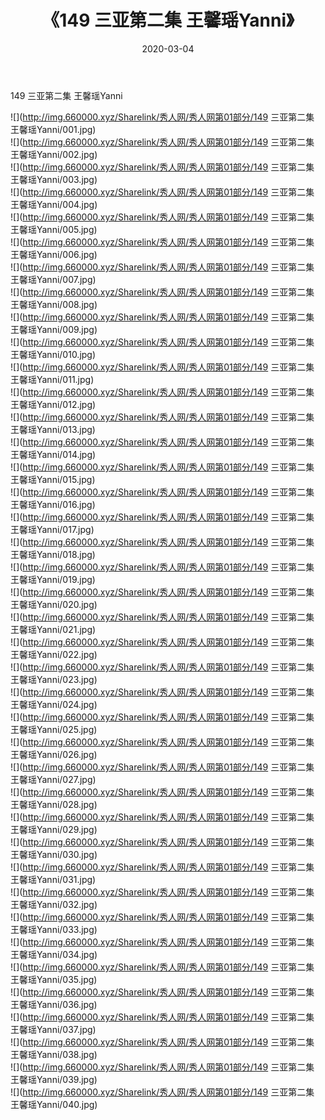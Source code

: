﻿---
layout: post
title:  《149 三亚第二集 王馨瑶Yanni》
date:   2020-03-04
img: http://img.660000.xyz/Sharelink/秀人网/秀人网第01部分/149 三亚第二集 王馨瑶Yanni/000.jpg
categories: [美女, 清纯, 唯美]
---

149 三亚第二集 王馨瑶Yanni

  ![](http://img.660000.xyz/Sharelink/秀人网/秀人网第01部分/149 三亚第二集 王馨瑶Yanni/001.jpg) <br> ![](http://img.660000.xyz/Sharelink/秀人网/秀人网第01部分/149 三亚第二集 王馨瑶Yanni/002.jpg) <br> ![](http://img.660000.xyz/Sharelink/秀人网/秀人网第01部分/149 三亚第二集 王馨瑶Yanni/003.jpg) <br> ![](http://img.660000.xyz/Sharelink/秀人网/秀人网第01部分/149 三亚第二集 王馨瑶Yanni/004.jpg) <br> ![](http://img.660000.xyz/Sharelink/秀人网/秀人网第01部分/149 三亚第二集 王馨瑶Yanni/005.jpg) <br> ![](http://img.660000.xyz/Sharelink/秀人网/秀人网第01部分/149 三亚第二集 王馨瑶Yanni/006.jpg) <br> ![](http://img.660000.xyz/Sharelink/秀人网/秀人网第01部分/149 三亚第二集 王馨瑶Yanni/007.jpg) <br> ![](http://img.660000.xyz/Sharelink/秀人网/秀人网第01部分/149 三亚第二集 王馨瑶Yanni/008.jpg) <br> ![](http://img.660000.xyz/Sharelink/秀人网/秀人网第01部分/149 三亚第二集 王馨瑶Yanni/009.jpg) <br> ![](http://img.660000.xyz/Sharelink/秀人网/秀人网第01部分/149 三亚第二集 王馨瑶Yanni/010.jpg) <br> ![](http://img.660000.xyz/Sharelink/秀人网/秀人网第01部分/149 三亚第二集 王馨瑶Yanni/011.jpg) <br> ![](http://img.660000.xyz/Sharelink/秀人网/秀人网第01部分/149 三亚第二集 王馨瑶Yanni/012.jpg) <br> ![](http://img.660000.xyz/Sharelink/秀人网/秀人网第01部分/149 三亚第二集 王馨瑶Yanni/013.jpg) <br> ![](http://img.660000.xyz/Sharelink/秀人网/秀人网第01部分/149 三亚第二集 王馨瑶Yanni/014.jpg) <br> ![](http://img.660000.xyz/Sharelink/秀人网/秀人网第01部分/149 三亚第二集 王馨瑶Yanni/015.jpg) <br> ![](http://img.660000.xyz/Sharelink/秀人网/秀人网第01部分/149 三亚第二集 王馨瑶Yanni/016.jpg) <br> ![](http://img.660000.xyz/Sharelink/秀人网/秀人网第01部分/149 三亚第二集 王馨瑶Yanni/017.jpg) <br> ![](http://img.660000.xyz/Sharelink/秀人网/秀人网第01部分/149 三亚第二集 王馨瑶Yanni/018.jpg) <br> ![](http://img.660000.xyz/Sharelink/秀人网/秀人网第01部分/149 三亚第二集 王馨瑶Yanni/019.jpg) <br> ![](http://img.660000.xyz/Sharelink/秀人网/秀人网第01部分/149 三亚第二集 王馨瑶Yanni/020.jpg) <br> ![](http://img.660000.xyz/Sharelink/秀人网/秀人网第01部分/149 三亚第二集 王馨瑶Yanni/021.jpg) <br> ![](http://img.660000.xyz/Sharelink/秀人网/秀人网第01部分/149 三亚第二集 王馨瑶Yanni/022.jpg) <br> ![](http://img.660000.xyz/Sharelink/秀人网/秀人网第01部分/149 三亚第二集 王馨瑶Yanni/023.jpg) <br> ![](http://img.660000.xyz/Sharelink/秀人网/秀人网第01部分/149 三亚第二集 王馨瑶Yanni/024.jpg) <br> ![](http://img.660000.xyz/Sharelink/秀人网/秀人网第01部分/149 三亚第二集 王馨瑶Yanni/025.jpg) <br> ![](http://img.660000.xyz/Sharelink/秀人网/秀人网第01部分/149 三亚第二集 王馨瑶Yanni/026.jpg) <br> ![](http://img.660000.xyz/Sharelink/秀人网/秀人网第01部分/149 三亚第二集 王馨瑶Yanni/027.jpg) <br> ![](http://img.660000.xyz/Sharelink/秀人网/秀人网第01部分/149 三亚第二集 王馨瑶Yanni/028.jpg) <br> ![](http://img.660000.xyz/Sharelink/秀人网/秀人网第01部分/149 三亚第二集 王馨瑶Yanni/029.jpg) <br> ![](http://img.660000.xyz/Sharelink/秀人网/秀人网第01部分/149 三亚第二集 王馨瑶Yanni/030.jpg) <br> ![](http://img.660000.xyz/Sharelink/秀人网/秀人网第01部分/149 三亚第二集 王馨瑶Yanni/031.jpg) <br> ![](http://img.660000.xyz/Sharelink/秀人网/秀人网第01部分/149 三亚第二集 王馨瑶Yanni/032.jpg) <br> ![](http://img.660000.xyz/Sharelink/秀人网/秀人网第01部分/149 三亚第二集 王馨瑶Yanni/033.jpg) <br> ![](http://img.660000.xyz/Sharelink/秀人网/秀人网第01部分/149 三亚第二集 王馨瑶Yanni/034.jpg) <br> ![](http://img.660000.xyz/Sharelink/秀人网/秀人网第01部分/149 三亚第二集 王馨瑶Yanni/035.jpg) <br> ![](http://img.660000.xyz/Sharelink/秀人网/秀人网第01部分/149 三亚第二集 王馨瑶Yanni/036.jpg) <br> ![](http://img.660000.xyz/Sharelink/秀人网/秀人网第01部分/149 三亚第二集 王馨瑶Yanni/037.jpg) <br> ![](http://img.660000.xyz/Sharelink/秀人网/秀人网第01部分/149 三亚第二集 王馨瑶Yanni/038.jpg) <br> ![](http://img.660000.xyz/Sharelink/秀人网/秀人网第01部分/149 三亚第二集 王馨瑶Yanni/039.jpg) <br> ![](http://img.660000.xyz/Sharelink/秀人网/秀人网第01部分/149 三亚第二集 王馨瑶Yanni/040.jpg) <br>